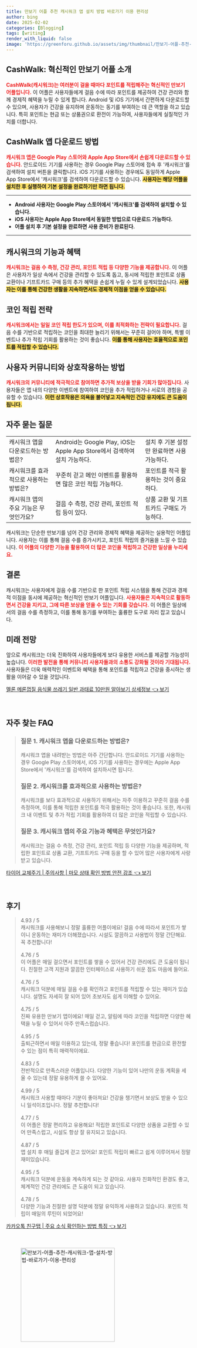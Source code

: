 ```yaml
---
title: 만보기 어플 추천 캐시워크 앱 설치 방법 바로가기 이용 편리성
author: bing
date: 2025-02-02
categories: [Blogging]
tags: [writing]
render_with_liquid: false
image: 'https://greenforu.github.io/assets/img/thumbnail/만보기-어플-추천-캐시워크-앱-설치-방법-바로가기-이용-편리성.webp'
---
```



<h2 id='CashWalk_소개'>CashWalk: 혁신적인 만보기 어플 소개</h2>

<p><b><span style="color: #ee2323;">CashWalk(캐시워크)는 여러분이 걸을 때마다 포인트를 적립해주는 혁신적인 만보기 어플입니다.</span></b> 이 어플은 사용자들에게 걸음 수에 따라 포인트를 제공하여 건강 관리와 함께 경제적 혜택을 누릴 수 있게 합니다. Android 및 iOS 기기에서 간편하게 다운로드할 수 있으며, 사용자가 건강을 유지하며 운동하는 동기를 부여하는 데 큰 역할을 하고 있습니다. 특히 포인트는 현금 또는 상품권으로 환전이 가능하여, 사용자들에게 실질적인 가치를 더합니다.</p>

<h2 id='다운로드_방법'>CashWalk 앱 다운로드 방법</h2>

<p><b><span style="color: #ee2323;">캐시워크 앱은 Google Play 스토어와 Apple App Store에서 손쉽게 다운로드할 수 있습니다.</span></b> 안드로이드 기기를 사용하는 경우 Google Play 스토어에 접속 후 '캐시워크'를 검색하여 설치 버튼을 클릭합니다. iOS 기기를 사용하는 경우에도 동일하게 Apple App Store에서 '캐시워크'를 검색하여 다운로드할 수 있습니다. <b><span style="background-color: #ffe066;">사용자는 해당 어플을 설치한 후 실행하여 기본 설정을 완료하기만 하면 됩니다.</span></b></p>

<hr />

<ul>
    <li><b>Android 사용자는 Google Play 스토어에서 '캐시워크'를 검색하여 설치할 수 있습니다.</b></li>
    <li><b>iOS 사용자는 Apple App Store에서 동일한 방법으로 다운로드 가능하다.</b></li>
    <li><b>어플 설치 후 기본 설정을 완료하면 사용 준비가 완료된다.</b></li>
</ul>

<hr />

<h2 id='기능_및_혜택'>캐시워크의 기능과 혜택</h2>

<p><b><span style="color: #ee2323;">캐시워크는 걸음 수 측정, 건강 관리, 포인트 적립 등 다양한 기능을 제공합니다.</span></b> 이 어플은 사용자가 일상 속에서 건강을 관리할 수 있도록 돕고, 동시에 적립한 포인트로 상품 교환이나 기프트카드 구매 등의 추가 혜택을 손쉽게 누릴 수 있게 설계되었습니다. <b><span style="background-color: #ffe066;">사용자는 이를 통해 건강한 생활을 지속하면서도 경제적 이점을 얻을 수 있습니다.</span></b></p>

<h2 id='코인_적립_전략'>코인 적립 전략</h2>

<p><b><span style="color: #ee2323;">캐시워크에서는 일일 코인 적립 한도가 있으며, 이를 최적화하는 전략이 필요합니다.</span></b> 걸음 수를 기반으로 적립하는 코인을 최대한 늘리기 위해서는 꾸준히 걸어야 하며, 특별 이벤트나 추가 적립 기회를 활용하는 것이 좋습니다. <b><span style="background-color: #ffe066;">이를 통해 사용자는 효율적으로 포인트를 적립할 수 있습니다.</span></b></p>

<h2 id='사용자_참여_방법'>사용자 커뮤니티와 상호작용하는 방법</h2>

<p><b><span style="color: #ee2323;">캐시워크의 커뮤니티에 적극적으로 참여하면 추가적 보상을 받을 기회가 많아집니다.</span></b> 사용자들은 앱 내의 다양한 이벤트에 참여하여 코인을 추가 적립하거나 서로의 경험을 공유할 수 있습니다. <b><span style="background-color: #ffe066;">이런 상호작용은 의욕을 불어넣고 지속적인 건강 유지에도 큰 도움이 됩니다.</span></b></p>

<h2 id='자주_묻는_질문'>자주 묻는 질문</h2>

<table>
    <tr>
        <td>캐시워크 앱을 다운로드하는 방법은?</td>
        <td>Android는 Google Play, iOS는 Apple App Store에서 검색하여 설치 가능하다.</td>
        <td>설치 후 기본 설정만 완료하면 사용 가능하다.</td>
    </tr>
    <tr>
        <td>캐시워크를 효과적으로 사용하는 방법은?</td>
        <td>꾸준히 걷고 메인 이벤트를 활용하면 많은 코인 적립 가능하다.</td>
        <td>포인트를 적극 활용하는 것이 중요하다.</td>
    </tr>
    <tr>
        <td>캐시워크 앱의 주요 기능은 무엇인가요?</td>
        <td>걸음 수 측정, 건강 관리, 포인트 적립 등이 있다.</td>
        <td>상품 교환 및 기프트카드 구매도 가능하다.</td>
    </tr>
</table>

<p>캐시워크는 단순한 만보기를 넘어 건강 관리와 경제적 혜택을 제공하는 실용적인 어플입니다. 사용자는 이를 통해 걸음 수를 증가시키고, 포인트 적립의 즐거움을 느낄 수 있습니다. <b><span style="color: #ee2323;">이 어플의 다양한 기능을 활용하여 더 많은 코인을 적립하고 건강한 일상을 누리세요.</span></b></p>

<h2 id='결론'>결론</h2>

<p>캐시워크는 사용자에게 걸음 수를 기반으로 한 포인트 적립 시스템을 통해 건강과 경제적 이점을 동시에 제공하는 혁신적인 만보기 어플입니다. <b><span style="color: #ee2323;">사용자들은 지속적으로 활동하면서 건강을 지키고, 그에 따른 보상을 얻을 수 있는 기회를 갖습니다.</span></b> 이 어플은 일상에서의 걸음 수를 측정하고, 이를 통해 동기를 부여하는 훌륭한 도구로 자리 잡고 있습니다.</p>

<h2 id='미래_전망'>미래 전망</h2>

<p>앞으로 캐시워크는 더욱 진화하여 사용자들에게 보다 유용한 서비스를 제공할 가능성이 높습니다. <b><span style="color: #ee2323;">이러한 발전을 통해 커뮤니티 사용자들과의 소통도 강화될 것이라 기대됩니다.</span></b> 사용자들은 더욱 매력적인 이벤트와 혜택을 통해 포인트를 적립하고 건강을 중시하는 생활을 이어갈 수 있을 것입니다.</p>


<p><a class="click-button" title="멜론 메론껍질 음식물 쓰레기 일반 과태료 10만원 알아보기 상세정보" href="https://greenforu.github.io/posts/%EB%A9%9C%EB%A1%A0-%EB%A9%94%EB%A1%A0%EA%BB%8D%EC%A7%88-%EC%9D%8C%EC%8B%9D%EB%AC%BC-%EC%93%B0%EB%A0%88%EA%B8%B0-%EC%9D%BC%EB%B0%98-%EA%B3%BC%ED%83%9C%EB%A3%8C-10%EB%A7%8C%EC%9B%90-%EC%95%8C%EC%95%84%EB%B3%B4%EA%B8%B0-%EC%83%81%EC%84%B8%EC%A0%95%EB%B3%B4/" rel="dofollow">멜론 메론껍질 음식물 쓰레기 일반 과태료 10만원 알아보기 상세정보 👈 보기</a></p><br>
<h2 id='자주_찾는_FAQ'>자주 찾는 FAQ</h2>
<div itemscope="" itemtype="https://schema.org/FAQPage"> 
<blockquote> 
<div itemscope="" itemprop="mainEntity" itemtype="https://schema.org/Question"> 
<h3 itemprop="name">질문 1. 캐시워크 앱을 다운로드하는 방법은?</h3> 
<div itemscope="" itemprop="acceptedAnswer" itemtype="https://schema.org/Answer"> 
<span itemprop="text"> 
<p>캐시워크 앱을 내려받는 방법은 아주 간단합니다. 안드로이드 기기를 사용하는 경우 Google Play 스토어에서, iOS 기기를 사용하는 경우에는 Apple App Store에서 '캐시워크'를 검색하여 설치하시면 됩니다.</p> 
</span> 
</div> 
</div> 

<div itemscope="" itemprop="mainEntity" itemtype="https://schema.org/Question"> 
<h3 itemprop="name">질문 2. 캐시워크를 효과적으로 사용하는 방법은?</h3> 
<div itemscope="" itemprop="acceptedAnswer" itemtype="https://schema.org/Answer"> 
<span itemprop="text"> 
<p>캐시워크를 보다 효과적으로 사용하기 위해서는 자주 이용하고 꾸준히 걸음 수를 측정하며, 이를 통해 적립한 포인트를 적극 활용하는 것이 좋습니다. 또한, 캐시워크 내 이벤트 및 추가 적립 기회를 활용하여 더 많은 코인을 적립할 수 있습니다.</p> 
</span> 
</div> 
</div> 

<div itemscope="" itemprop="mainEntity" itemtype="https://schema.org/Question"> 
<h3 itemprop="name">질문 3. 캐시워크 앱의 주요 기능과 혜택은 무엇인가요?</h3> 
<div itemscope="" itemprop="acceptedAnswer" itemtype="https://schema.org/Answer"> 
<span itemprop="text"> 
<p>캐시워크는 걸음 수 측정, 건강 관리, 포인트 적립 등 다양한 기능을 제공하며, 적립한 포인트로 상품 교환, 기프트카드 구매 등을 할 수 있어 많은 사용자에게 사랑받고 있습니다.</p> 
</span> 
</div> 
</div> 

</blockquote> 
</div>
<p><a class="click-button" title="타이어 교체주기 | 주의사항 | 마모 상태 확인 방법 안전 강조" href="https://greenforu.github.io/posts/%ED%83%80%EC%9D%B4%EC%96%B4-%EA%B5%90%EC%B2%B4%EC%A3%BC%EA%B8%B0-%EC%A3%BC%EC%9D%98%EC%82%AC%ED%95%AD-%EB%A7%88%EB%AA%A8-%EC%83%81%ED%83%9C-%ED%99%95%EC%9D%B8-%EB%B0%A9%EB%B2%95-%EC%95%88%EC%A0%84-%EA%B0%95%EC%A1%B0/" rel="dofollow">타이어 교체주기 | 주의사항 | 마모 상태 확인 방법 안전 강조 👈 보기</a></p><br>
<h2 id='후기'>후기</h2>
<div itemscope itemtype="https://schema.org/Product">
  <blockquote>
  <div itemprop="review" itemscope itemtype="https://schema.org/Review">
      <div itemprop="reviewRating" itemscope itemtype="https://schema.org/Rating"> <span itemprop="ratingValue">4.93</span> / <span itemprop="bestRating">5</span> </div>
      <span itemprop="reviewBody">캐시워크를 사용해보니 정말 훌륭한 어플이에요! 걸음 수에 따라서 포인트가 쌓이니 운동하는 재미가 더해졌습니다. 시설도 깔끔하고 사용법이 정말 간단해요. 꼭 추천합니다!</span>
  </div>
  <br>
  <div itemprop="review" itemscope itemtype="https://schema.org/Review">
      <div itemprop="reviewRating" itemscope itemtype="https://schema.org/Rating"> <span itemprop="ratingValue">4.76</span> / <span itemprop="bestRating">5</span> </div>
      <span itemprop="reviewBody">이 어플은 매일 걸으면서 포인트를 쌓을 수 있어서 건강 관리에도 큰 도움이 됩니다. 친절한 고객 지원과 깔끔한 인터페이스로 사용하기 쉬운 점도 마음에 들어요.</span>
  </div>
  <br>
  <div itemprop="review" itemscope itemtype="https://schema.org/Review">
      <div itemprop="reviewRating" itemscope itemtype="https://schema.org/Rating"> <span itemprop="ratingValue">4.76</span> / <span itemprop="bestRating">5</span> </div>
      <span itemprop="reviewBody">캐시워크 덕분에 매일 걸음 수를 확인하고 포인트를 적립할 수 있는 재미가 있습니다. 설명도 자세히 잘 되어 있어 초보자도 쉽게 이해할 수 있어요.</span>
  </div>
  <br>
  <div itemprop="review" itemscope itemtype="https://schema.org/Review">
      <div itemprop="reviewRating" itemscope itemtype="https://schema.org/Rating"> <span itemprop="ratingValue">4.75</span> / <span itemprop="bestRating">5</span> </div>
      <span itemprop="reviewBody">진짜 유용한 만보기 앱이에요! 매일 걷고, 알림에 따라 코인을 적립하면 다양한 혜택을 누릴 수 있어서 아주 만족스럽습니다.</span>
  </div>
  <br>
  <div itemprop="review" itemscope itemtype="https://schema.org/Review">
      <div itemprop="reviewRating" itemscope itemtype="https://schema.org/Rating"> <span itemprop="ratingValue">4.95</span> / <span itemprop="bestRating">5</span> </div>
      <span itemprop="reviewBody">출퇴근하면서 매일 이용하고 있는데, 정말 좋습니다! 포인트를 현금으로 환전할 수 있는 점이 특히 매력적이에요.</span>
  </div>
  <br>
  <div itemprop="review" itemscope itemtype="https://schema.org/Review">
      <div itemprop="reviewRating" itemscope itemtype="https://schema.org/Rating"> <span itemprop="ratingValue">4.83</span> / <span itemprop="bestRating">5</span> </div>
      <span itemprop="reviewBody">전반적으로 만족스러운 어플입니다. 다양한 기능이 있어 나만의 운동 계획을 세울 수 있는데 정말 유용하게 쓸 수 있어요.</span>
  </div>
  <br>
  <div itemprop="review" itemscope itemtype="https://schema.org/Review">
      <div itemprop="reviewRating" itemscope itemtype="https://schema.org/Rating"> <span itemprop="ratingValue">4.99</span> / <span itemprop="bestRating">5</span> </div>
      <span itemprop="reviewBody">캐시워크 사용할 때마다 기분이 좋아져요! 건강을 챙기면서 보상도 받을 수 있으니 일석이조입니다. 정말 추천합니다!</span>
  </div>
  <br>
  <div itemprop="review" itemscope itemtype="https://schema.org/Review">
      <div itemprop="reviewRating" itemscope itemtype="https://schema.org/Rating"> <span itemprop="ratingValue">4.77</span> / <span itemprop="bestRating">5</span> </div>
      <span itemprop="reviewBody">이 어플은 정말 편리하고 유용해요! 적립한 포인트로 다양한 상품을 교환할 수 있어 만족스럽고, 시설도 항상 잘 유지되고 있습니다.</span>
  </div>
  <br>
  <div itemprop="review" itemscope itemtype="https://schema.org/Review">
      <div itemprop="reviewRating" itemscope itemtype="https://schema.org/Rating"> <span itemprop="ratingValue">4.87</span> / <span itemprop="bestRating">5</span> </div>
      <span itemprop="reviewBody">앱 설치 후 매일 즐겁게 걷고 있어요! 포인트 적립이 빠르고 쉽게 이루어져서 정말 재미있습니다.</span>
  </div>
  <br>
  <div itemprop="review" itemscope itemtype="https://schema.org/Review">
      <div itemprop="reviewRating" itemscope itemtype="https://schema.org/Rating"> <span itemprop="ratingValue">4.95</span> / <span itemprop="bestRating">5</span> </div>
      <span itemprop="reviewBody">캐시워크 덕분에 운동을 계속하게 되는 것 같아요. 사용자 친화적인 환경도 좋고, 체계적인 건강 관리에도 큰 도움이 되고 있습니다.</span>
  </div>
  <br>
  <div itemprop="review" itemscope itemtype="https://schema.org/Review">
      <div itemprop="reviewRating" itemscope itemtype="https://schema.org/Rating"> <span itemprop="ratingValue">4.78</span> / <span itemprop="bestRating">5</span> </div>
      <span itemprop="reviewBody">다양한 기능과 친절한 설명 덕분에 정말 유익하게 사용하고 있습니다. 포인트 적립이 매일의 루틴이 되었어요!</span>
  </div>
  </blockquote>
</div>
<p><a class="click-button" title="카카오톡 친구탭 | 주요 소식 확인하는 방법 특징" href="https://greenforu.github.io/posts/%EC%B9%B4%EC%B9%B4%EC%98%A4%ED%86%A1-%EC%B9%9C%EA%B5%AC%ED%83%AD-%EC%A3%BC%EC%9A%94-%EC%86%8C%EC%8B%9D-%ED%99%95%EC%9D%B8%ED%95%98%EB%8A%94-%EB%B0%A9%EB%B2%95-%ED%8A%B9%EC%A7%95/" rel="dofollow">카카오톡 친구탭 | 주요 소식 확인하는 방법 특징 👈 보기</a></p><br>
<figure class="image"><img src="https://greenforu.github.io/assets/img/thumbnail/만보기-어플-추천-캐시워크-앱-설치-방법-바로가기-이용-편리성.webp" alt="만보기-어플-추천-캐시워크-앱-설치-방법-바로가기-이용-편리성" width="256" height="256"></figure>